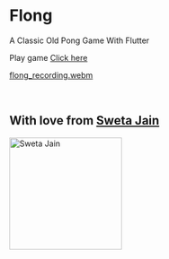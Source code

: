 # Flong
A Classic Old Pong Game With Flutter

Play game [Click here](https://swetathebest.github.io/flong/#/)


[flong_recording.webm](https://user-images.githubusercontent.com/30392938/193606796-88fa0c1b-b958-4cb4-9d77-e5128df94cf9.webm)

</br>


## With love from  [Sweta Jain](https://stackoverflow.com/users/6921031/sweta-jain)

<img src="https://external-content.duckduckgo.com/iu/?u=https%3A%2F%2Ftse4.mm.bing.net%2Fth%3Fid%3DOIP.SkoKdkU1v02J7ycFl2b2twHaHa%26pid%3DApi&f=1" alt="Sweta Jain" width=200 height=200>
